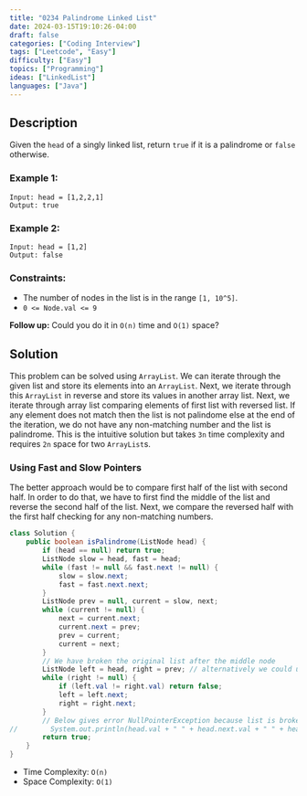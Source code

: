 ```yaml
---
title: "0234 Palindrome Linked List"
date: 2024-03-15T19:10:26-04:00
draft: false
categories: ["Coding Interview"]
tags: ["Leetcode", "Easy"]
difficulty: ["Easy"]
topics: ["Programming"]
ideas: ["LinkedList"]
languages: ["Java"]
---
```


## Description

Given the `head` of a singly linked list, return `true` if it is a palindrome or `false` otherwise.

### Example 1:

```
Input: head = [1,2,2,1]
Output: true
```

### Example 2:

```
Input: head = [1,2]
Output: false
```

### Constraints:

- The number of nodes in the list is in the range `[1, 10^5]`.
- `0 <= Node.val <= 9`
 

**Follow up:** Could you do it in `O(n)` time and `O(1)` space?

## Solution

This problem can be solved using `ArrayList`. We can iterate through the given list and store its elements into an `ArrayList`. Next, we iterate through this `ArrayList` in reverse and store its values in another array list. Next, we iterate through array list comparing elements of first list with reversed list. If any element does not match then the list is not palindome else at the end of the iteration, we do not have any non-matching number and the list is palindrome. This is the intuitive solution but takes `3n` time complexity and requires `2n` space for two `ArrayList`s.

### Using Fast and Slow Pointers

The better approach would be to compare first half of the list with second half. In order to do that, we have to first find the middle of the list and reverse the second half of the list. Next, we compare the reversed half with the first half checking for any non-matching numbers.

```java
class Solution {
    public boolean isPalindrome(ListNode head) {
        if (head == null) return true;
        ListNode slow = head, fast = head;
        while (fast != null && fast.next != null) {
            slow = slow.next;
            fast = fast.next.next;
        }
        ListNode prev = null, current = slow, next;
        while (current != null) {
            next = current.next;
            current.next = prev;
            prev = current;
            current = next;
        }
        // We have broken the original list after the middle node
        ListNode left = head, right = prev; // alternatively we could use head and prev instead of left and right
        while (right != null) {
            if (left.val != right.val) return false;
            left = left.next;
            right = right.next;
        }
        // Below gives error NullPointerException because list is broken at the middle after reversing
//        System.out.println(head.val + " " + head.next.val + " " + head.next.next.val + " " + head.next.next.next.val);
        return true;
    }
}
```

- Time Complexity: `O(n)`
- Space Complexity: `O(1)`